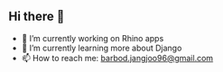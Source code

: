 ## Hi there 👋
- 🔭 I’m currently working on Rhino apps
- 🌱 I’m currently learning more about Django
- 📫 How to reach me: barbod.jangjoo96@gmail.com
<!--
**barbodjangjoo/barbodjangjoo** is a ✨ _special_ ✨ repository because its `README.md` (this file) appears on your GitHub profile.

Here are some ideas to get you started:

- 🔭 I’m currently working on ...
- 🌱 I’m currently learning ...
- 👯 I’m looking to collaborate on ...
- 🤔 I’m looking for help with ...
- 💬 Ask me about ...
- 📫 How to reach me: ...
- 😄 Pronouns: ...
- ⚡ Fun fact: ...
-->
